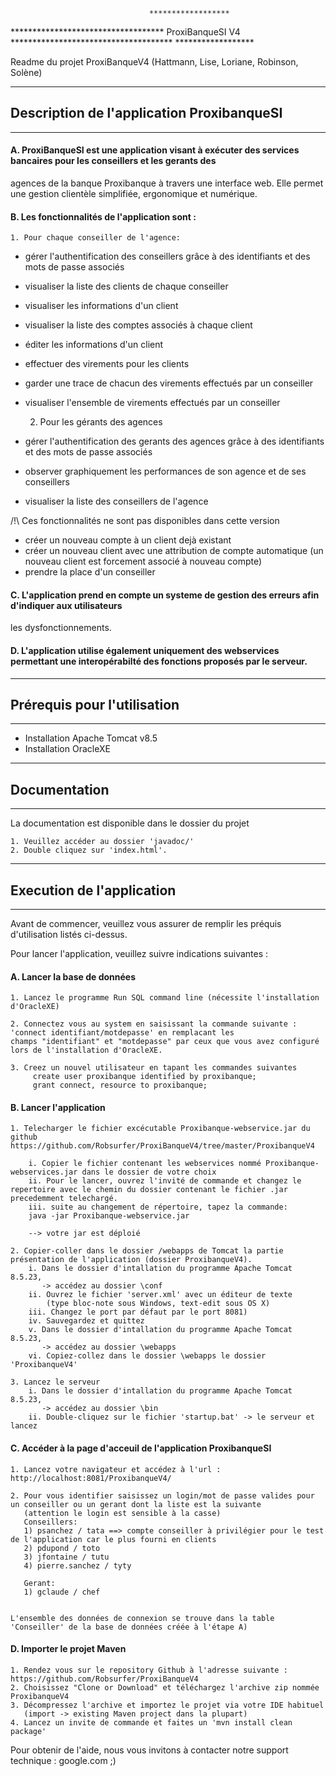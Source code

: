 								   ******************
*********************************** ProxiBanqueSI V4 *************************************
								   ******************
								   
Readme du projet ProxiBanqueV4 (Hattmann, Lise, Loriane, Robinson, Solène)

------------------------------------------------------------------------------------------------------------------------------------
## Description de l'application ProxibanqueSI
------------------------------------------------------------------------------------------------------------------------------------
#### A. ProxiBanqueSI est une application visant à exécuter des services bancaires pour les conseillers et les gerants des 
agences de la banque Proxibanque à travers une interface web.
Elle permet une gestion clientèle simplifiée, ergonomique et numérique.

#### B. Les fonctionnalités de l'application sont :

	1. Pour chaque conseiller de l'agence:
* gérer l'authentification des conseillers grâce à des identifiants et des mots de passe associés
* visualiser la liste des clients de chaque conseiller
* visualiser les informations d'un client
* visualiser la liste des comptes associés à chaque client
* éditer les informations d'un client
* effectuer des virements pour les clients
* garder une trace de chacun des virements effectués par un conseiller
* visualiser l'ensemble de virements effectués par un conseiller

	2. Pour les gérants des agences
* gérer l'authentification des gerants des agences grâce à des identifiants et des mots de passe associés
* observer graphiquement les performances de son agence et de ses conseillers
* visualiser la liste des conseillers de l'agence

/!\ Ces fonctionnalités ne sont pas disponibles dans cette version
* créer un nouveau compte à un client dejà existant
* créer un nouveau client avec une attribution de compte automatique (un nouveau client est forcement associé à nouveau compte)
* prendre la place d'un conseiller

#### C. L'application prend en compte un systeme de gestion des erreurs afin d'indiquer aux utilisateurs
les dysfonctionnements.

#### D. L'application utilise également uniquement des webservices permettant une interopérabilté des fonctions proposés par le serveur.

------------------------------------------------------------------------------------------------------------------------------------
## Prérequis pour l'utilisation
------------------------------------------------------------------------------------------------------------------------------------
* Installation Apache Tomcat v8.5
* Installation OracleXE

------------------------------------------------------------------------------------------------------------------------------------
## Documentation 
------------------------------------------------------------------------------------------------------------------------------------
La documentation est disponible dans le dossier du projet

	1. Veuillez accéder au dossier 'javadoc/'
	2. Double cliquez sur 'index.html'.

------------------------------------------------------------------------------------------------------------------------------------
## Execution de l'application 
------------------------------------------------------------------------------------------------------------------------------------
Avant de commencer, veuillez vous assurer de remplir les préquis d'utilisation listés ci-dessus.

Pour lancer l'application, veuillez suivre indications suivantes :
#### A. Lancer la base de données
	1. Lancez le programme Run SQL command line (nécessite l'installation d'OracleXE)
	
	2. Connectez vous au system en saisissant la commande suivante : 'connect identifiant/motdepasse' en remplacant les 
	champs "identifiant" et "motdepasse" par ceux que vous avez configuré lors de l'installation d'OracleXE.
	
	3. Creez un nouvel utilisateur en tapant les commandes suivantes
		 create user proxibanque identified by proxibanque;
		 grant connect, resource to proxibanque;	 

#### B. Lancer l'application
	
	1. Telecharger le fichier excécutable Proxibanque-webservice.jar du github https://github.com/Robsurfer/ProxiBanqueV4/tree/master/ProxibanqueV4
	
		i. Copier le fichier contenant les webservices nommé Proxibanque-webservices.jar dans le dossier de votre choix
		ii. Pour le lancer, ouvrez l'invité de commande et changez le repertoire avec le chemin du dossier contenant le fichier .jar precedemment telechargé.
		iii. suite au changement de répertoire, tapez la commande:
		java -jar Proxibanque-webservice.jar
		
		--> votre jar est déploié
			
	2. Copier-coller dans le dossier /webapps de Tomcat la partie présentation de l'application (dossier ProxibanqueV4).
		i. Dans le dossier d'intallation du programme Apache Tomcat 8.5.23,
		   -> accédez au dossier \conf
		ii. Ouvrez le fichier 'server.xml' avec un éditeur de texte 
		    (type bloc-note sous Windows, text-edit sous OS X)
		iii. Changez le port par défaut par le port 8081)
		iv. Sauvegardez et quittez
		v. Dans le dossier d'intallation du programme Apache Tomcat 8.5.23,
		   -> accédez au dossier \webapps
		vi. Copiez-collez dans le dossier \webapps le dossier 'ProxibanqueV4'
	
	3. Lancez le serveur
		i. Dans le dossier d'intallation du programme Apache Tomcat 8.5.23,
		   -> accédez au dossier \bin
		ii. Double-cliquez sur le fichier 'startup.bat' -> le serveur et lancez	 

#### C. Accéder à la page d'acceuil de l'application ProxibanqueSI
	1. Lancez votre navigateur et accédez à l'url : http://localhost:8081/ProxibanqueV4/
	   
	2. Pour vous identifier saisissez un login/mot de passe valides pour un conseiller ou un gerant dont la liste est la suivante 
	   (attention le login est sensible à la casse)
	   Conseillers:
	   1) psanchez / tata ==> compte conseiller à privilégier pour le test de l'application car le plus fourni en clients
	   2) pdupond / toto
	   3) jfontaine / tutu
	   4) pierre.sanchez / tyty
	   
	   Gerant:
	   1) gclaude / chef
		

	L'ensemble des données de connexion se trouve dans la table 'Conseiller' de la base de données créée à l'étape A)

#### D. Importer le projet Maven
	1. Rendez vous sur le repository Github à l'adresse suivante : https://github.com/Robsurfer/ProxiBanqueV4
	2. Choisissez "Clone or Download" et téléchargez l'archive zip nommée ProxibanqueV4
	3. Décompressez l'archive et importez le projet via votre IDE habituel 
	   (import -> existing Maven project dans la plupart)
	4. Lancez un invite de commande et faites un 'mvn install clean package'

Pour obtenir de l'aide, nous vous invitons à contacter notre support technique : google.com ;)


